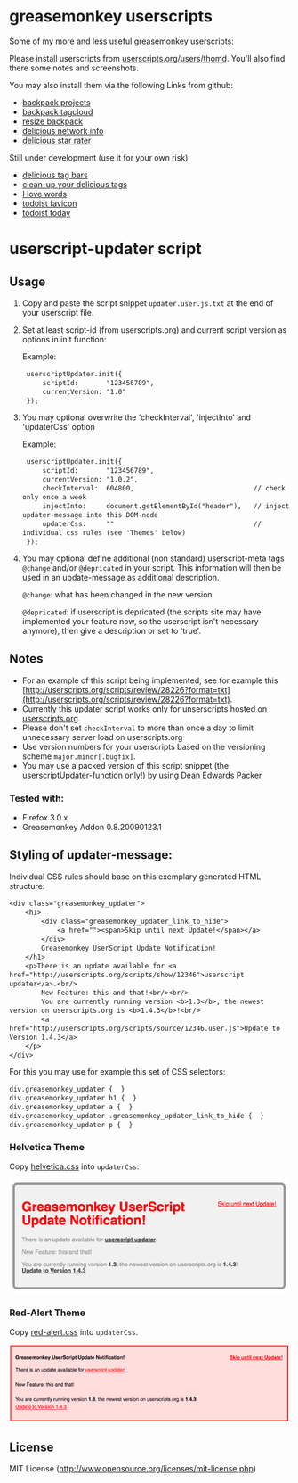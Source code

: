 greasemonkey userscripts
===========================

Some of my more and less useful greasemonkey userscripts:

Please install userscripts from [userscripts.org/users/thomd](http://userscripts.org/users/thomd/ "userscripts of thomd"). You'll also find there some notes and screenshots.

You may also install them via the following Links from github:

* [backpack projects](http://github.com/thomd/userscripts/raw/master/backpackit.com/backpack-projects.user.js "backpack-projects.user.js")
* [backpack tagcloud](http://github.com/thomd/userscripts/raw/master/backpackit.com/backpack-tagcloud.user.js "backpack-tagcloud.user.js")
* [resize backpack](http://github.com/thomd/userscripts/raw/master/backpackit.com/backpack-widescreen.user.js "backpack-widescreen.user.js")
* [delicious network info](http://github.com/thomd/userscripts/raw/master/delicious.com/delicious-network.user.js "delicious-network.user.js")
* [delicious star rater](http://github.com/thomd/userscripts/raw/master/delicious.com/delicious-star-rater.user.js "delicious-star-rater.user.js")

Still under development (use it for your own risk):

* [delicious tag bars](http://github.com/thomd/userscripts/raw/master/delicious.com/delicious-tag-bars.user.js "delicious-tag-bars.user.js")
* [clean-up your delicious tags](http://github.com/thomd/userscripts/raw/master/delicious.com/delicious-clean-up-your-tags.user.js "delicious-clean-up-your-tags.user.js")
* [I love words](http://github.com/thomd/userscripts/raw/master/experiments/i-love-words.user.js "i-love-words.user.js")
* [todoist favicon](http://github.com/thomd/userscripts/raw/master/todoist.com/todoist-favicon.user.js "todoist-favicon.user.js")
* [todoist today](http://github.com/thomd/userscripts/raw/master/todoist.com/todoist-today-in-tab.user.js "todoist-today-in-tab.user.js")

userscript-updater script
=========================

Usage
-----
1. Copy and paste the script snippet `updater.user.js.txt` at the end of your userscript file.

2. Set at least script-id (from userscripts.org) and current script version as options in init function:
        
   Example: 

		userscriptUpdater.init({
			scriptId:       "123456789",
			currentVersion: "1.0"
		});

3. You may optional overwrite the 'checkInterval', 'injectInto' and 'updaterCss' option

   Example:

		userscriptUpdater.init({
			scriptId:       "123456789",
			currentVersion: "1.0.2",
			checkInterval:  604800,                              // check only once a week
			injectInto:     document.getElementById("header"),   // inject updater-message into this DOM-node
			updaterCss:     ""                                   // individual css rules (see 'Themes' below)
		});

4. You may optional define additional (non standard) userscript-meta tags `@change` and/or `@depricated` in your script. This information will then be used in an update-message as additional description.

	`@change`:      what has been changed in the new version
		
	`@depricated`:  if userscript is depricated (the scripts site may have implemented your feature now, so the userscript isn't necessary anymore), then give a description or set to 'true'.


Notes
-----
* For an example of this script being implemented, see for example this [http://userscripts.org/scripts/review/28226?format=txt](http://userscripts.org/scripts/review/28226?format=txt).
* Currently this updater script works only for unserscripts hosted on [userscripts.org](userscripts.org).
* Please don't set `checkInterval` to more than once a day to limit unnecessary server load on userscripts.org
* Use version numbers for your userscripts based on the versioning scheme `major.minor[.bugfix]`.
* You may use a packed version of this script snippet (the userscriptUpdater-function only!) by using [Dean Edwards Packer](http://deanedwards.me.uk/packer/)


### Tested with:
* Firefox 3.0.x
* Greasemonkey Addon 0.8.20090123.1





Styling of updater-message:
---------------------------
Individual CSS rules should base on this exemplary generated HTML structure:

	<div class="greasemonkey_updater">
		<h1>
			<div class="greasemonkey_updater_link_to_hide">
				<a href=""><span>Skip until next Update!</span></a>
			</div>
			Greasemonkey UserScript Update Notification!
		</h1>
		<p>There is an update available for <a href="http://userscripts.org/scripts/show/12346">userscript updater</a>.<br/>
			New Feature: this and that!<br/><br/>
			You are currently running version <b>1.3</b>, the newest version on userscripts.org is <b>1.4.3</b>!<br/>
			<a href="http://userscripts.org/scripts/source/12346.user.js">Update to Version 1.4.3</a>
		</p>
	</div>

For this you may use for example this set of CSS selectors:

	div.greasemonkey_updater {  }
	div.greasemonkey_updater h1 {  }
	div.greasemonkey_updater a {  }
	div.greasemonkey_updater .greasemonkey_updater_link_to_hide {  }
	div.greasemonkey_updater p {  }

### Helvetica Theme

Copy [helvetica.css](http://github.com/thomd/userscripts/raw/master/userscript-updater/themes/helvetica.css "helvetica.css") into `updaterCss`.

![Helvetica Theme](http://github.com/thomd/userscripts/raw/master/userscript-updater/themes/helvetica.png "Helvetica Theme")

### Red-Alert Theme

Copy [red-alert.css](http://github.com/thomd/userscripts/raw/master/userscript-updater/themes/red-alert.css "red-alert.css") into `updaterCss`.

![Red-Alert Theme](http://github.com/thomd/userscripts/raw/master/userscript-updater/themes/red-alert.png "Red-Alert Theme")


License
-------
MIT License (http://www.opensource.org/licenses/mit-license.php)


